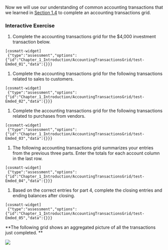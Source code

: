 Now we will use our understanding of common accounting transactions that we learned in [Section 1.4](ITEM-CODE:Chapter_1_Introduction/Common_Accounting_Transactions) to complete an accounting transactions grid.

### Interactive Exercise

1.  Complete the accounting transactions grid for the $4,000 investment transaction below.

```
[cosmatt-widget]
 {"type":"assessment","options":{"id":"Chapter_1_Introduction/AccountingTransactionsGrid/test-Emded_01","data":{}}} 
```

1.  Complete the accounting transactions grid for the following transactions related to sales to customers.

```
[cosmatt-widget]
 {"type":"assessment","options":{"id":"Chapter_1_Introduction/AccountingTransactionsGrid/test-Emded_02","data":{}}} 
```

1.  Complete the accounting transactions grid for the following transactions related to purchases from vendors.

```
[cosmatt-widget]
 {"type":"assessment","options":{"id":"Chapter_1_Introduction/AccountingTransactionsGrid/test-Emded_03","data":{}}} 
```

1.  The following accounting transactions grid summarizes your entries from the previous three parts. Enter the totals for each account column in the last row.

```
[cosmatt-widget]
 {"type":"assessment","options":{"id":"Chapter_1_Introduction/AccountingTransactionsGrid/test-Emded_04","data":{}}} 
```

1.  Based on the correct entries for part 4, complete the closing entries and ending balances after closing.

```
[cosmatt-widget]
 {"type":"assessment","options":{"id":"Chapter_1_Introduction/AccountingTransactionsGrid/test-Emded_05","data":{}}} 
```

**The following grid shows an aggregated picture of all the transactions just completed. **

![](./Chapter_1_Introduction_to_business_and_accounting_concepts/media/05_AccountingTransactionsGrid/image6.png)
